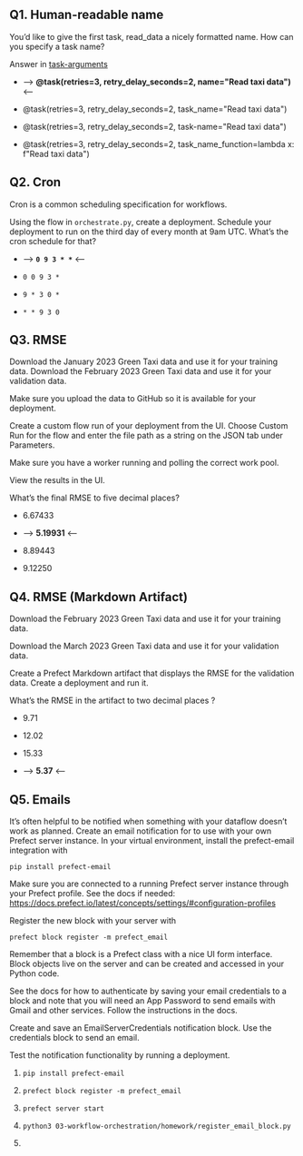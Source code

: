 ## Q1. Human-readable name

You’d like to give the first task, read_data a nicely formatted name. How can you specify a task name?

Answer in [task-arguments](https://docs.prefect.io/2.10.13/concepts/tasks/?h=task#task-arguments)

* --> **@task(retries=3, retry_delay_seconds=2, name="Read taxi data")** <--

* @task(retries=3, retry_delay_seconds=2, task_name="Read taxi data")

* @task(retries=3, retry_delay_seconds=2, task-name="Read taxi data")

* @task(retries=3, retry_delay_seconds=2, task_name_function=lambda x: f"Read taxi data")

## Q2. Cron

Cron is a common scheduling specification for workflows.

Using the flow in `orchestrate.py`, create a deployment. Schedule your deployment to run on the third day of every month at 9am UTC. What’s the cron schedule for that?

* --> **`0 9 3 * *`** <--

* `0 0 9 3 *`

* `9 * 3 0 *`

* `* * 9 3 0`

## Q3. RMSE

Download the January 2023 Green Taxi data and use it for your training data. Download the February 2023 Green Taxi data and use it for your validation data.

Make sure you upload the data to GitHub so it is available for your deployment.

Create a custom flow run of your deployment from the UI. Choose Custom Run for the flow and enter the file path as a string on the JSON tab under Parameters.

Make sure you have a worker running and polling the correct work pool.

View the results in the UI.

What’s the final RMSE to five decimal places?

* 6.67433

* --> **5.19931** <--

* 8.89443

* 9.12250

## Q4. RMSE (Markdown Artifact)

Download the February 2023 Green Taxi data and use it for your training data.

Download the March 2023 Green Taxi data and use it for your validation data.

Create a Prefect Markdown artifact that displays the RMSE for the validation data. Create a deployment and run it.

What’s the RMSE in the artifact to two decimal places ?

* 9.71

* 12.02

* 15.33

* --> **5.37** <--

## Q5. Emails

It’s often helpful to be notified when something with your dataflow doesn’t work as planned. Create an email notification for to use with your own Prefect server instance. In your virtual environment, install the prefect-email integration with

`pip install prefect-email`

Make sure you are connected to a running Prefect server instance through your Prefect profile. See the docs if needed: <https://docs.prefect.io/latest/concepts/settings/#configuration-profiles>

Register the new block with your server with

`prefect block register -m prefect_email`

Remember that a block is a Prefect class with a nice UI form interface. Block objects live on the server and can be created and accessed in your Python code.

See the docs for how to authenticate by saving your email credentials to a block and note that you will need an App Password to send emails with Gmail and other services. Follow the instructions in the docs.

Create and save an EmailServerCredentials notification block. Use the credentials block to send an email.

Test the notification functionality by running a deployment.

1. `pip install prefect-email`

2. `prefect block register -m prefect_email`

3. `prefect server start`

4. `python3 03-workflow-orchestration/homework/register_email_block.py`

5.
